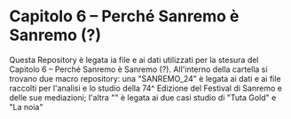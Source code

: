 # Capitolo 6 – Perché Sanremo è Sanremo (?)

Questa Repository è legata ia file e ai dati utilizzati per la stesura del Capitolo 6 – Perché Sanremo è Sanremo (?).
All'interno della cartella si trovano due macro repository: una "SANREMO_24" è legata ai dati e ai file raccolti per l'analisi e lo studio della 74^ Edizione del Festival di Sanremo e delle sue mediazioni; l'altra "" è legata ai due casi studio di "Tuta Gold" e "La noia"
